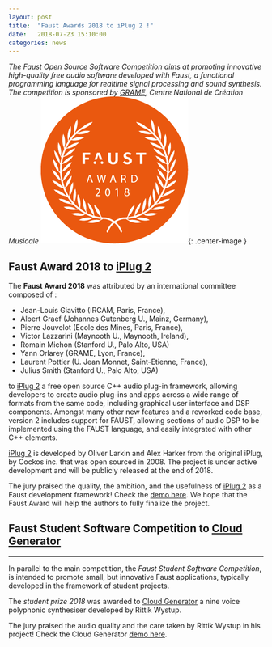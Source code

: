 ```yaml
---
layout: post
title:  "Faust Awards 2018 to iPlug 2 !"
date:   2018-07-23 15:10:00
categories: news
---
```

*The Faust Open Source Software Competition aims at promoting innovative high-quality free audio software developed with Faust, a functional programming language for realtime signal processing and sound synthesis. The competition is sponsored by [GRAME](http://www.grame.fr), Centre National de Création Musicale* 
![Faust Awards 2018](/images/faustaward2018.png){: .center-image }

## Faust Award 2018 to [iPlug 2](https://github.com/iplug2)
The **Faust Award 2018** was attributed by an international committee composed of :

- Jean-Louis Giavitto (IRCAM, Paris, France),
- Albert Graef (Johannes Gutenberg U., Mainz, Germany), 
- Pierre Jouvelot (Ecole des Mines, Paris, France), 
- Victor Lazzarini (Maynooth U., Maynooth, Ireland), 
- Romain Michon (Stanford U., Palo Alto, USA)
- Yann Orlarey (GRAME, Lyon, France), 
- Laurent Pottier (U. Jean Monnet, Saint-Etienne, France),
- Julius Smith (Stanford U., Palo Alto, USA)


to [iPlug 2](https://github.com/iplug2) a free open source C++ audio plug-in framework, allowing developers to create audio plug-ins and apps across a wide range of formats from the same code, including graphical user interface and DSP components. Amongst many other new features and a reworked code base, version 2 includes support for FAUST, allowing sections of audio DSP to be implemented using the FAUST language, and easily integrated with other C++ elements.

[iPlug 2](https://github.com/iplug2) is developed by Oliver Larkin and Alex Harker from the original iPlug, by Cockos inc. that was open sourced in 2008. The project is under active development and will be publicly released at the end of 2018. 

The jury praised the quality, the ambition, and the usefulness of [iPlug 2](https://github.com/iplug2) as a Faust development framework! Check the [demo here](https://youtu.be/AlDw6iCD-7Y). We hope that the Faust Award will help the authors to fully finalize the project.

## Faust Student Software Competition to [Cloud Generator](https://github.com/visstup/cloud-generator)
----------------------------------
In parallel to the main competition, the *Faust Student Software Competition*, is intended to promote small, but innovative Faust applications, typically developed in the framework of student projects.

The *student prize 2018* was awarded to [Cloud Generator](https://github.com/visstup/cloud-generator) a nine voice polyphonic synthesiser developed by Rittik Wystup. 

The jury praised the audio quality and the care taken by Rittik Wystup in his project! Check the Cloud Generator [demo here](https://youtu.be/3uzxZlojxuI).
